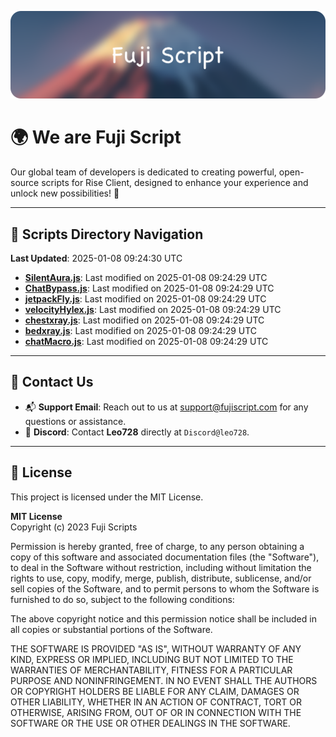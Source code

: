 ![Banner](.github/b.webp)

# 🌍 **We are Fuji Script**

Our global team of developers is dedicated to creating powerful, open-source scripts for Rise Client, designed to enhance your experience and unlock new possibilities! 🌟

---
<!-- SCRIPTS_NAVIGATION_START -->
## 📂 **Scripts Directory Navigation**

**Last Updated**: 2025-01-08 09:24:30 UTC

- **[SilentAura.js](scripts/SilentAura.js)**: Last modified on 2025-01-08 09:24:29 UTC
- **[ChatBypass.js](scripts/ChatBypass.js)**: Last modified on 2025-01-08 09:24:29 UTC
- **[jetpackFly.js](scripts/jetpackFly.js)**: Last modified on 2025-01-08 09:24:29 UTC
- **[velocityHylex.js](scripts/velocityHylex.js)**: Last modified on 2025-01-08 09:24:29 UTC
- **[chestxray.js](scripts/chestxray.js)**: Last modified on 2025-01-08 09:24:29 UTC
- **[bedxray.js](scripts/bedxray.js)**: Last modified on 2025-01-08 09:24:29 UTC
- **[chatMacro.js](scripts/chatMacro.js)**: Last modified on 2025-01-08 09:24:29 UTC

<!-- SCRIPTS_NAVIGATION_END -->

---

## 💬 **Contact Us**  
- 📬 **Support Email**: Reach out to us at [support@fujiscript.com](mailto:support@fujiscript.com) for any questions or assistance.  
- 💬 **Discord**: Contact **Leo728** directly at `Discord@leo728`.

---

## 📜 **License**

This project is licensed under the MIT License.  

**MIT License**  
Copyright (c) 2023 Fuji Scripts  

Permission is hereby granted, free of charge, to any person obtaining a copy of this software and associated documentation files (the "Software"), to deal in the Software without restriction, including without limitation the rights to use, copy, modify, merge, publish, distribute, sublicense, and/or sell copies of the Software, and to permit persons to whom the Software is furnished to do so, subject to the following conditions:  

The above copyright notice and this permission notice shall be included in all copies or substantial portions of the Software.  

THE SOFTWARE IS PROVIDED "AS IS", WITHOUT WARRANTY OF ANY KIND, EXPRESS OR IMPLIED, INCLUDING BUT NOT LIMITED TO THE WARRANTIES OF MERCHANTABILITY, FITNESS FOR A PARTICULAR PURPOSE AND NONINFRINGEMENT. IN NO EVENT SHALL THE AUTHORS OR COPYRIGHT HOLDERS BE LIABLE FOR ANY CLAIM, DAMAGES OR OTHER LIABILITY, WHETHER IN AN ACTION OF CONTRACT, TORT OR OTHERWISE, ARISING FROM, OUT OF OR IN CONNECTION WITH THE SOFTWARE OR THE USE OR OTHER DEALINGS IN THE SOFTWARE.  
